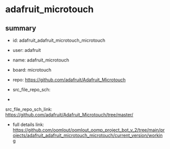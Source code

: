 # adafruit_microtouch
 
## summary 
* id: adafruit_adafruit_microtouch_microtouch
* user: adafruit
* name: adafruit_microtouch
* board: microtouch
* repo: https://github.com/adafruit/Adafruit_Microtouch



* src_file_repo_sch: 
*
 src_file_repo_sch_link: https://github.com/adafruit/Adafruit_Microtouch/tree/master/
* full details link: https://github.com/oomlout/oomlout_oomp_project_bot_v_2/tree/main/projects/adafruit_adafruit_microtouch_microtouch/current_version/working  






